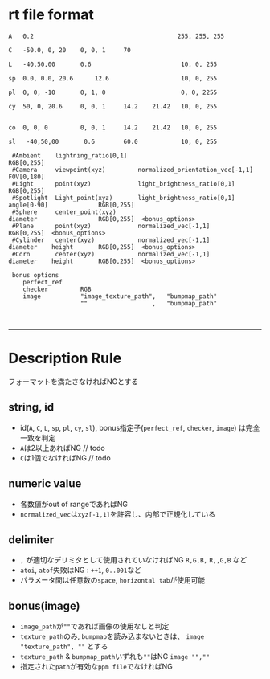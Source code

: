 # rt file format

```
A   0.2                                        255, 255, 255

C   -50.0, 0, 20    0, 0, 1     70

L   -40,50,00       0.6                         10, 0, 255

sp  0.0, 0.0, 20.6      12.6                    10, 0, 255

pl  0, 0, -10       0, 1, 0                     0, 0, 2255

cy  50, 0, 20.6     0, 0, 1     14.2    21.42   10, 0, 255


co  0, 0, 0         0, 0, 1     14.2    21.42   10, 0, 255

sl   -40,50,00       0.6        60.0            10, 0, 255
```

```
 #Ambient    lightning_ratio[0,1]                                                               RGB[0,255]
 #Camera     viewpoint(xyz)         normalized_orientation_vec[-1,1]   FOV[0,180]
 #Light      point(xyz)             light_brightness_ratio[0,1]                                 RGB[0,255]
 #Spotlight  Light_point(xyz)       light_brightness_ratio[0,1]        angle[0-90]              RGB[0,255]
 #Sphere     center_point(xyz)                                         diameter                 RGB[0,255]  <bonus_options>
 #Plane      point(xyz)             normalized_vec[-1,1]                                        RGB[0,255]  <bonus_options>
 #Cylinder   center(xyz)            normalized_vec[-1,1]               diameter    height       RGB[0,255]  <bonus_options>
 #Corn       center(xyz)            normalized_vec[-1,1]               diameter    height       RGB[0,255]  <bonus_options>

 bonus options
    perfect_ref
    checker         RGB
    image           "image_texture_path",   "bumpmap_path"
                    ""                  ,   "bumpmap_path"
```
<br>
<hr>

# Description Rule
フォーマットを満たさなければNGとする

## string, id
* id(`A`, `C`, `L`, `sp`, `pl`, `cy`, `sl`), bonus指定子(`perfect_ref`, `checker`, `image`) は完全一致を判定
* `A`は2以上あればNG    // todo
* `C`は1個でなければNG  // todo

## numeric value
* 各数値がout of rangeであればNG
* `normalized_vec`は`xyz[-1,1]`を許容し、内部で正規化している

## delimiter
* `,` が適切なデリミタとして使用されていなければNG `R,G,B,` `R,,G,B` など
* `atoi`, `atof`失敗はNG : `++1`,  `0..001`など
* パラメータ間は任意数の`space`, `horizontal tab`が使用可能

## bonus(image)
* `image_path`が`""`であれば画像の使用なしと判定
* `texture_path`のみ, `bumpmap`を読み込まないときは、 `image "texture_path", ""` とする
* `texture_path` & `bumpmap_path`いずれも`""`はNG   `image "",""`
* 指定された`path`が有効な`ppm file`でなければNG